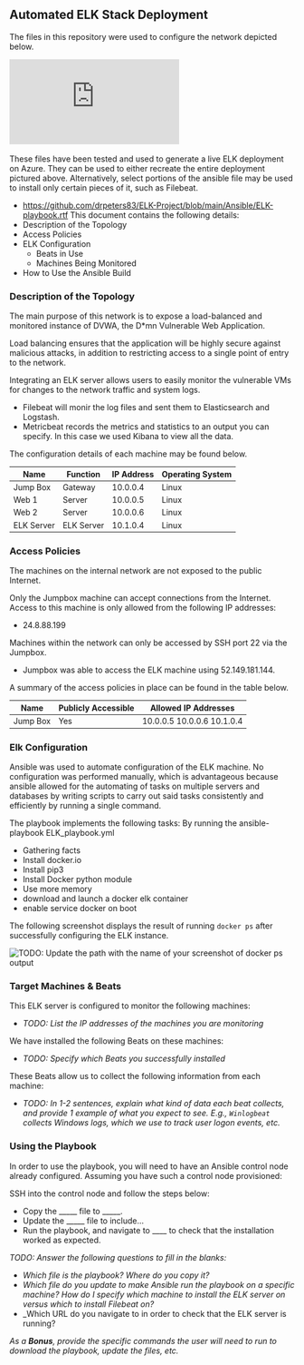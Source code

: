 ## Automated ELK Stack Deployment

The files in this repository were used to configure the network depicted below.

![Imgur Image](https://github.com/drpeters83/ELK-Project/blob/main/Diagrams/Lab-diagram.pdf)

These files have been tested and used to generate a live ELK deployment on Azure. They can be used to either recreate the entire deployment pictured above. Alternatively, select portions of the ansible file may be used to install only certain pieces of it, such as Filebeat.

  - https://github.com/drpeters83/ELK-Project/blob/main/Ansible/ELK-playbook.rtf
This document contains the following details:
- Description of the Topology
- Access Policies
- ELK Configuration
  - Beats in Use
  - Machines Being Monitored
- How to Use the Ansible Build


### Description of the Topology

The main purpose of this network is to expose a load-balanced and monitored instance of DVWA, the D*mn Vulnerable Web Application.

Load balancing ensures that the application will be highly secure against malicious attacks, in addition to restricting access to a single point of entry to the network.


Integrating an ELK server allows users to easily monitor the vulnerable VMs for changes to the network traffic and system logs.
- Filebeat will monir the log files and sent them to Elasticsearch and Logstash.
- Metricbeat records the metrics and statistics to an output you can specify. In this case we used Kibana to view all the data.

The configuration details of each machine may be found below.


| Name     | Function | IP Address | Operating System |
|----------|----------|------------|------------------|
| Jump Box | Gateway  | 10.0.0.4   | Linux            |
| Web 1    | Server   | 10.0.0.5   | Linux            |
| Web 2    | Server   | 10.0.0.6   | Linux            |
|ELK Server|ELK Server| 10.1.0.4   | Linux            |

### Access Policies

The machines on the internal network are not exposed to the public Internet. 

Only the Jumpbox machine can accept connections from the Internet. Access to this machine is only allowed from the following IP addresses:
- 24.8.88.199

Machines within the network can only be accessed by SSH port 22 via the Jumpbox.
- Jumpbox was able to access the ELK machine using 52.149.181.144.

A summary of the access policies in place can be found in the table below.

| Name     | Publicly Accessible | Allowed IP Addresses       |
|----------|---------------------|----------------------------|
| Jump Box | Yes                 | 10.0.0.5 10.0.0.6 10.1.0.4 |





### Elk Configuration

Ansible was used to automate configuration of the ELK machine. No configuration was performed manually, which is advantageous because ansible allowed for the automating of tasks on multiple servers and databases by writing scripts to carry out said tasks consistently and efficiently by running a single command.


The playbook implements the following tasks: By running the ansible-playbook ELK_playbook.yml
- Gathering facts
- Install docker.io
- Install pip3
- Install Docker python module
- Use more memory
- download and launch a docker elk container
- enable service docker on boot

The following screenshot displays the result of running `docker ps` after successfully configuring the ELK instance.

![TODO: Update the path with the name of your screenshot of docker ps output](Images/docker_ps_output.png)

### Target Machines & Beats
This ELK server is configured to monitor the following machines:
- _TODO: List the IP addresses of the machines you are monitoring_

We have installed the following Beats on these machines:
- _TODO: Specify which Beats you successfully installed_

These Beats allow us to collect the following information from each machine:
- _TODO: In 1-2 sentences, explain what kind of data each beat collects, and provide 1 example of what you expect to see. E.g., `Winlogbeat` collects Windows logs, which we use to track user logon events, etc._

### Using the Playbook
In order to use the playbook, you will need to have an Ansible control node already configured. Assuming you have such a control node provisioned: 

SSH into the control node and follow the steps below:
- Copy the _____ file to _____.
- Update the _____ file to include...
- Run the playbook, and navigate to ____ to check that the installation worked as expected.

_TODO: Answer the following questions to fill in the blanks:_
- _Which file is the playbook? Where do you copy it?_
- _Which file do you update to make Ansible run the playbook on a specific machine? How do I specify which machine to install the ELK server on versus which to install Filebeat on?_
- _Which URL do you navigate to in order to check that the ELK server is running?

_As a **Bonus**, provide the specific commands the user will need to run to download the playbook, update the files, etc._
